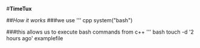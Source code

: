 #**TimeTux**


##*How it works*
###we use 
''' cpp
    system("bash")

###this allows us to execute bash commands from c++
''' bash
        touch -d '2 hours ago' examplefile


        